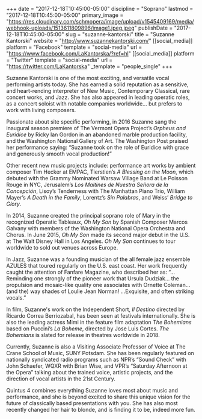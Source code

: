 +++
date = "2017-12-18T10:45:00-05:00"
discipline = "Soprano"
lastmod = "2017-12-18T10:45:00-05:00"
primary_image = "https://res.cloudinary.com/schmopera/image/upload/v1545409169/media/webhook-uploads/1513611809896/image1.jpeg.jpeg"
publishDate = "2017-12-18T10:45:00-05:00"
slug = "suzanne-kantorski"
title = "Suzanne Kantorski"
website = "http://www.suzannekantorski.com/"
[[social_media]]
platform = "Facebook"
template = "social-media"
url = "https://www.facebook.com/LaKantorska/?ref=hl"
[[social_media]]
platform = "Twitter"
template = "social-media"
url = "https://twitter.com/LaKantorska"
_template = "people_single"
+++

Suzanne Kantorski is one of the most exciting, and versatile vocal performing artists today. She has earned a solid reputation as a sensitive, and heart-rending interpreter of New Music, Contemporary Classical, rare concert works, and Jazz. She has also appeared in leading operatic roles, as a concert soloist with notable companies worldwide… but prefers to work with living composers.

Passionate about site specific performing, in 2016 Suzanne sang the inaugural season premiere of The Vermont Opera Project’s *Orpheus and Euridice* by Ricky Ian Gordon in an abandoned marble production facility, and the Washington National Gallery of Art. The Washington Post praised her performance saying: “Suzanne took on the role of Euridice with grace and generously smooth vocal production!”

Other recent new music projects include: performance art works by ambient composer Tim Hecker at EMPAC, Tierstien’s *A Blessing on the Moon*, which debuted with the Grammy Nominated Warsaw Village Band at Le Poisson Rouge in NYC, Jerusalem’s *Los Maitines de Nuestra Señora de la Concepción*, Lisoy’s Tenderness with The Manhattan Piano Trio, William Mayer’s *A Death in the Family*, Lorentz’s *Sin Palabras*, and Weiss’ *Bridge to Glory*.

In 2014, Suzanne created the principal soprano role of Mary in the recognized Operatic Tableaux, *Oh My Son* by Spanish Composer Marcos Galvany with members of the Washington National Opera Orchestra and Chorus. In June 2015, *Oh My Son* made its second major debut in the U.S. at The Walt Disney Hall in Los Angeles. *Oh My Son* continues to tour worldwide to sold out venues across Europe.

In Jazz, Suzanne was a founding musician of the all female jazz ensemble AZULES that toured regularly on the U.S. east coast. Her work frequently caught the attention of Fanfare Magazine, who described her as: “…Reminding one strongly of the pioneer work that Ursula Dudziak... the propulsion and mosaic-like quality one associates with Ornette Coleman… (and the) way shades of Loulie Jean Norman! …Exquisite, and often striking vocals.” 

In film, Suzanne's work on the Independent Short, *Il Destino* directed by Ricardo Correa Berriozabal, has been seen at festivals internationally. She is also the leading actress Mimi in the feature film adaptation *The Bohemians* based on Puccini’s *La Boheme*, directed by Jose Luis Cortes. *The Bohemians* is slated for release in theatres worldwide in 2018.

Currently, Suzanne is also a Visiting Associate Professor of Voice at The Crane School of Music, SUNY Potsdam. She has been regularly featured on nationally syndicated radio programs such as NPR’s “Sound Check” with John Schaefer, WQXR with Brian Wise, and VPR’s “Saturday Afternoon at the Opera” talking about the trained voice, artistic projects, and the direction of vocal artists in the 21st Century.

Quintus 4 combines everything Suzanne loves most about music and performance, and she is beyond excited to share this unique vision for the future of classically based presentations with you. She has also most recently changed her hair to blonde, and is finding it to be, indeed more fun. 
